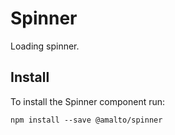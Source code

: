 # Spinner

Loading spinner.

## Install

To install the Spinner component run:

```terminal
npm install --save @amalto/spinner
```
